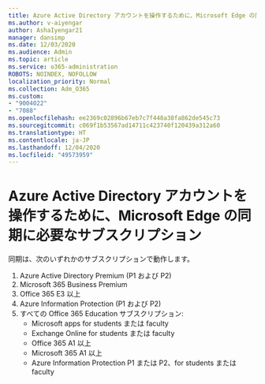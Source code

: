 ```yaml
---
title: Azure Active Directory アカウントを操作するために、Microsoft Edge の同期に必要なサブスクリプション
ms.author: v-aiyengar
author: AshaIyengar21
manager: dansimp
ms.date: 12/03/2020
ms.audience: Admin
ms.topic: article
ms.service: o365-administration
ROBOTS: NOINDEX, NOFOLLOW
localization_priority: Normal
ms.collection: Adm_O365
ms.custom:
- "9004022"
- "7088"
ms.openlocfilehash: ee2369c02896b67eb7c7f448a38fa862de545c73
ms.sourcegitcommit: c069f1b53567ad14711c423740f120439a312a60
ms.translationtype: HT
ms.contentlocale: ja-JP
ms.lasthandoff: 12/04/2020
ms.locfileid: "49573959"
---
```

# <a name="subscription-needed-for-microsoft-edge-sync-to-work-with-azure-active-directory-accounts"></a>Azure Active Directory アカウントを操作するために、Microsoft Edge の同期に必要なサブスクリプション

同期は、次のいずれかのサブスクリプションで動作します。

1. Azure Active Directory Premium (P1 および P2)
1. Microsoft 365 Business Premium
1. Office 365 E3 以上
1. Azure Information Protection (P1 および P2)
1. すべての Office 365 Education サブスクリプション:
    - Microsoft apps for students または faculty
    - Exchange Online for students または faculty
    - Office 365 A1 以上
    - Microsoft 365 A1 以上
    - Azure Information Protection P1 または P2、for students または faculty

